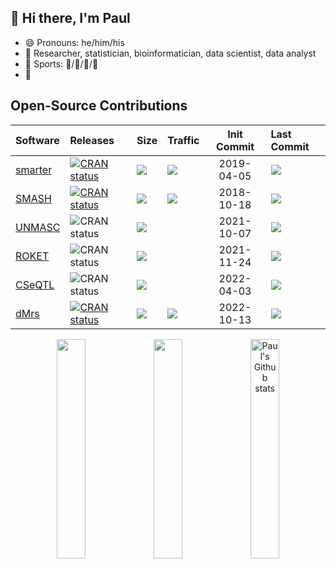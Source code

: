 ## :wave: Hi there, I'm Paul

* :smile: Pronouns: he/him/his
* :necktie: Researcher, statistician, bioinformatician, data scientist, data analyst
* :muscle: Sports: :ski:/:tennis:/:runner:/:badminton:
* :eyes:

## Open-Source Contributions

<div align="center">

| Software | Releases | Size | Traffic | Init Commit | Last Commit |
| :--- | :--- | :--- | :--- | :---: | :--- |
| [smarter](https://github.com/pllittle/smarter) | [![CRAN status](https://www.r-pkg.org/badges/version-ago/smarter)](https://cran.r-project.org/package=smarter) | [![](https://img.shields.io/github/languages/code-size/pllittle/smarter.svg)](https://github.com/pllittle/smarter) | ![](https://cranlogs.r-pkg.org/badges/grand-total/smarter?color=ff69b4) | 2019-04-05 | [![](https://img.shields.io/github/last-commit/pllittle/smarter.svg)](https://github.com/pllittle/smarter/commits/master) |
| [SMASH](https://github.com/sun-lab/smash) | [![CRAN status](https://www.r-pkg.org/badges/version-ago/smash)](https://cran.r-project.org/package=SMASH) | [![](https://img.shields.io/github/languages/code-size/sun-lab/smash.svg)](https://github.com/sun-lab/smash) | ![](https://cranlogs.r-pkg.org/badges/grand-total/SMASH) | 2018-10-18 | [![](https://img.shields.io/github/last-commit/sun-lab/smash.svg)](https://github.com/sun-lab/smash/commits/master) |
| [UNMASC](https://github.com/pllittle/unmasc) | ![CRAN status](https://www.r-pkg.org/badges/version-ago/UNMASC) | [![](https://img.shields.io/github/languages/code-size/pllittle/UNMASC.svg)](https://github.com/pllittle/UNMASC) | ![]() | 2021-10-07 | [![](https://img.shields.io/github/last-commit/pllittle/UNMASC.svg)](https://github.com/pllittle/UNMASC/commits/master) |
| [ROKET](https://github.com/pllittle/roket) | ![CRAN status](https://www.r-pkg.org/badges/version-ago/roket) | [![](https://img.shields.io/github/languages/code-size/pllittle/roket.svg)](https://github.com/pllittle/roket) | ![]() | 2021-11-24 | [![](https://img.shields.io/github/last-commit/pllittle/roket.svg)](https://github.com/pllittle/roket/commits/master) |
| [CSeQTL](https://github.com/pllittle/cseqtl) | ![CRAN status](https://www.r-pkg.org/badges/version-ago/cseqtl) | [![](https://img.shields.io/github/languages/code-size/pllittle/cseqtl.svg)](https://github.com/pllittle/cseqtl) | ![]() | 2022-04-03 | [![](https://img.shields.io/github/last-commit/pllittle/cseqtl.svg)](https://github.com/pllittle/cseqtl/commits/master) |
| [dMrs](https://github.com/reubenadat/dMrs) | [![CRAN status](https://www.r-pkg.org/badges/version-ago/dMrs)](https://cran.r-project.org/package=dMrs) | [![](https://img.shields.io/github/languages/code-size/reubenadat/dMrs.svg)](https://github.com/reubenadat/dMrs) | ![](https://cranlogs.r-pkg.org/badges/grand-total/dMrs) | 2022-10-13 | [![](https://img.shields.io/github/last-commit/reubenadat/dMrs.svg)](https://github.com/reubenadat/dMrs/commits/master) |

<a href="https://github-readme-stats.vercel.app/api/top-langs/?username=pllittle&layout=compact&hide_border=true&hide=html"><img style="width:30%" src="https://github-readme-stats.vercel.app/api/top-langs/?username=pllittle&layout=compact&hide_border=true&hide=html" /></a> 
<a href="https://github-readme-streak-stats.herokuapp.com/?user=pllittle&hide_border=true&date_format=M%20j%5B%2C%20Y%5D&stroke=DD2727&fire=DD2727"><img style="width:30%" src="https://github-readme-streak-stats.herokuapp.com/?user=pllittle&hide_border=true&date_format=M%20j%5B%2C%20Y%5D&stroke=DD2727&fire=DD2727" /></a> 
<a href="https://github-readme-stats.vercel.app/api?username=pllittle"><img style="width:30%" src="https://github-readme-stats.vercel.app/api?username=pllittle" alt="Paul's Github stats"></a>

</div>




<!--
**pllittle/pllittle** is a ✨ _special_ ✨ repository because its `README.md` (this file) appears on your GitHub profile.

Here are some ideas to get you started:

- 🔭 I’m currently working on ...
- 🌱 I’m currently learning ...
- 👯 I’m looking to collaborate on ...
- 🤔 I’m looking for help with ...
- 💬 Ask me about ...
- 📫 How to reach me: ...
- 😄 Pronouns: ...
- ⚡ Fun fact: ...
-->
